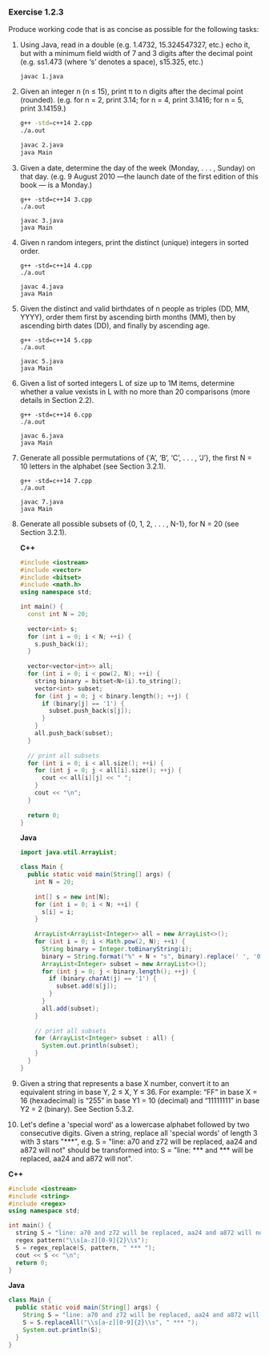 ### Exercise 1.2.3

Produce working code that is as concise as possible for the following tasks:

1. Using Java, read in a double (e.g. 1.4732, 15.324547327, etc.) echo it, but with a minimum field width of 7 and 3 digits after the decimal point (e.g. ss1.473 (where ‘s’ denotes a space), s15.325, etc.)

   ```shell
   javac 1.java
   ```

2. Given an integer n (n ≤ 15), print π to n digits after the decimal point (rounded). (e.g. for n = 2, print 3.14; for n = 4, print 3.1416; for n = 5, print 3.14159.)

   ```bash
   g++ -std=c++14 2.cpp
   ./a.out

   javac 2.java
   java Main
   ```

3. Given a date, determine the day of the week (Monday, . . . , Sunday) on that day. (e.g. 9 August 2010 —the launch date of the first edition of this book — is a Monday.)

   ```shell
   g++ -std=c++14 3.cpp
   ./a.out

   javac 3.java
   java Main
   ```

4. Given n random integers, print the distinct (unique) integers in sorted order.

   ```shell
   g++ -std=c++14 4.cpp
   ./a.out

   javac 4.java
   java Main
   ```

5. Given the distinct and valid birthdates of n people as triples (DD, MM, YYYY), order them first by ascending birth months (MM), then by ascending birth dates (DD), and finally by ascending age.

   ```shell
   g++ -std=c++14 5.cpp
   ./a.out

   javac 5.java
   java Main
   ```

6. Given a list of sorted integers L of size up to 1M items, determine whether a value vexists in L with no more than 20 comparisons (more details in Section 2.2).

   ```shell
   g++ -std=c++14 6.cpp
   ./a.out

   javac 6.java
   java Main
   ```

7. Generate all possible permutations of {‘A’, ‘B’, ‘C’, . . . , ‘J’}, the first N = 10 letters in the alphabet (see Section 3.2.1).

   ```shell
   g++ -std=c++14 7.cpp
   ./a.out

   javac 7.java
   java Main
   ```

8. Generate all possible subsets of {0, 1, 2, . . . , N-1}, for N = 20 (see Section 3.2.1).

    **C++**

    ```c++
    #include <iostream>
    #include <vector>
    #include <bitset>
    #include <math.h>
    using namespace std;

    int main() {
      const int N = 20;
      
      vector<int> s;
      for (int i = 0; i < N; ++i) {
        s.push_back(i);
      }
      
      vector<vector<int>> all;
      for (int i = 0; i < pow(2, N); ++i) {
        string binary = bitset<N>(i).to_string();
        vector<int> subset;
        for (int j = 0; j < binary.length(); ++j) {
          if (binary[j] == '1') {
            subset.push_back(s[j]);
          }
        }
        all.push_back(subset);
      }
      
      // print all subsets
      for (int i = 0; i < all.size(); ++i) {
        for (int j = 0; j < all[i].size(); ++j) {
          cout << all[i][j] << " ";
        }
        cout << "\n";
      }
      
      return 0;
    }
    ```

    **Java**

    ```java
    import java.util.ArrayList;

    class Main {
      public static void main(String[] args) {
        int N = 20;
        
        int[] s = new int[N];
        for (int i = 0; i < N; ++i) {
          s[i] = i;
        }
        
        ArrayList<ArrayList<Integer>> all = new ArrayList<>();
        for (int i = 0; i < Math.pow(2, N); ++i) {
          String binary = Integer.toBinaryString(i);
          binary = String.format("%" + N + "s", binary).replace(' ', '0');
          ArrayList<Integer> subset = new ArrayList<>();
          for (int j = 0; j < binary.length(); ++j) {
            if (binary.charAt(j) == '1') {
              subset.add(s[j]);
            }
          }
          all.add(subset);
        }
        
        // print all subsets
        for (ArrayList<Integer> subset : all) {
          System.out.println(subset);
        }
      }
    }
    ```

9. Given a string that represents a base X number, convert it to an equivalent string in base Y, 2 ≤ X, Y ≤ 36. For example: “FF” in base X = 16 (hexadecimal) is “255” in base Y1 = 10 (decimal) and “11111111” in base Y2 = 2 (binary). See Section 5.3.2.

10. Let's define a 'special word' as a lowercase alphabet followed by two consecutive digits. Given a string, replace all 'special words' of length 3 with 3 stars "\*\*\*", e.g. S = "line: a70 and z72 will be replaced, aa24 and a872 will not" should be transformed into: S = "line: \*\*\* and \*\*\* will be replaced, aa24 and a872 will not".

  **C++**

  ```c++
  #include <iostream>
  #include <string>
  #include <regex>
  using namespace std;

  int main() {
    string S = "line: a70 and z72 will be replaced, aa24 and a872 will not";
    regex pattern("\\s[a-z][0-9]{2}\\s");
    S = regex_replace(S, pattern, " *** ");
    cout << S << "\n";
    return 0;
  }
  ```

  **Java**

  ```java
  class Main {
    public static void main(String[] args) {
      String S = "line: a70 and z72 will be replaced, aa24 and a872 will not";
      S = S.replaceAll("\\s[a-z][0-9]{2}\\s", " *** ");
      System.out.println(S);
    }
  }
  ```
